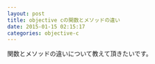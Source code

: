 ```yaml
---
layout: post
title: objective cの関数とメソッドの違い
date: 2015-01-15 02:15:17
categories: objective-c
---
```

<p>関数とメソッドの違いについて教えて頂きたいです。</p>
